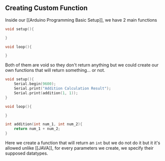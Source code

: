 ## Creating Custom Function
Inside our [[Arduino Programming Basic Setup]], we have 2 main functions
```cpp
void setup(){

}

void loop(){

}
```

Both of them are void so they don't return anything but we could create our own functions that will return something... or not. 
```cpp
void setup(){
	Serial.begin(9600);
	Serial.print("Addition Calculation Result");
	Serial.print(addition(1, 1));
}

void loop(){

}

int addition(int num_1, int num_2){
	return num_1 + num_2;
}
```

Here we create a function that will return an `int` but we do not do it but it it's allowed unlike [[JAVA]], for every parameters we create, we specify their supposed datatypes. 